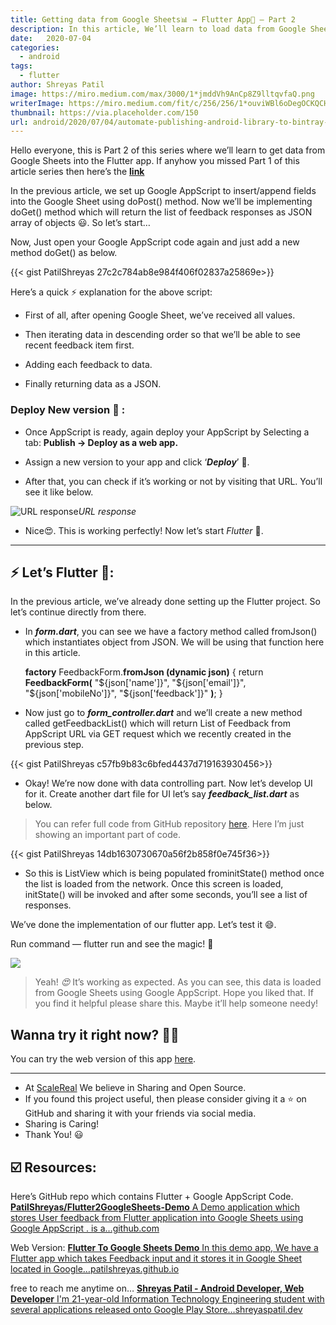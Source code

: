 ```yaml
---
title: Getting data from Google Sheets📊 → Flutter App📱 — Part 2
description: In this article, We’ll learn to load data from Google Sheets and show it into the list in the Flutter app.
date:   2020-07-04
categories:
  - android
tags:
  - flutter
author: Shreyas Patil
image: https://miro.medium.com/max/3000/1*jmddVh9AnCp8Z9lltqvfaQ.png
writerImage: https://miro.medium.com/fit/c/256/256/1*ouviWBl6oDegOCKQCHV1WQ.jpeg
thumbnail: https://via.placeholder.com/150
url: android/2020/07/04/automate-publishing-android-library-to-bintray-using-github-actions.html
---
```


Hello everyone, this is Part 2 of this series where we’ll learn to get data from Google Sheets into the Flutter app. If anyhow you missed Part 1 of this article series then here’s the [**link**](https://medium.com/mindorks/storing-data-from-the-flutter-app-google-sheets-e4498e9cda5d)


In the previous article, we set up Google AppScript to insert/append fields into the Google Sheet using doPost() method. Now we’ll be implementing doGet() method which will return the list of feedback responses as JSON array of objects 😃. So let’s start…

Now, Just open your Google AppScript code again and just add a new method doGet() as below.

{{< gist PatilShreyas 27c2c784ab8e984f406f02837a25869e>}}

Here’s a quick ⚡️ explanation for the above script:

* First of all, after opening Google Sheet, we’ve received all values.

* Then iterating data in descending order so that we’ll be able to see recent feedback item first.

* Adding each feedback to data.

* Finally returning data as a JSON.

### Deploy New version 🚀 :

* Once AppScript is ready, again deploy your AppScript by Selecting a tab: **Publish → Deploy as a web app.**

* Assign a new version to your app and click ‘***Deploy***’ 🚀.

* After that, you can check if it’s working or not by visiting that URL. You’ll see it like below.

![URL response](https://cdn-images-1.medium.com/max/3840/1*57VQcGERj24R_FG781zf1Q.png)*URL response*

* Nice😍. This is working perfectly! Now let’s start *Flutter* 💙.

---

## ⚡️ Let’s Flutter 💙:

In the previous article, we’ve already done setting up the Flutter project. So let’s continue directly from there.

* In ***form.dart***, you can see we have a factory method called fromJson() which instantiates object from JSON. We will be using that function here in this article.

    **factory** FeedbackForm.**fromJson (dynamic json)** {
      return **FeedbackForm(**
          "${json['name']}",
          "${json['email']}",
          "${json['mobileNo']}",
          "${json['feedback']}"
      **)**;
    }

* Now just go to ***form_controller.dart*** and we’ll create a new method called getFeedbackList() which will return List of Feedback from AppScript URL via GET request which we recently created in the previous step.

{{< gist PatilShreyas c57fb9b83c6bfed4437d719163930456>}}

* Okay! We’re now done with data controlling part. Now let’s develop UI for it. Create another dart file for UI let’s say ***feedback_list.dart*** as below.
> You can refer full code from GitHub repository [here](https://github.com/PatilShreyas/Flutter2GoogleSheets-Demo). Here I’m just showing an important part of code.

{{< gist PatilShreyas 14db1630730670a56f2b858f0e745f36>}}

* So this is ListView which is being populated frominitState() method once the list is loaded from the network. Once this screen is loaded, initState() will be invoked and after some seconds, you’ll see a list of responses.

We’ve done the implementation of our flutter app. Let’s test it 😄.

Run command — flutter run and see the magic! 💙

![](https://cdn-images-1.medium.com/max/2000/1*9rVIh4xonGEROGv3k1PoQg.png)
> Yeah! *😍* It’s working as expected. As you can see, this data is loaded from Google Sheets using Google AppScript. Hope you liked that. If you find it helpful please share this. Maybe it’ll help someone needy!

## Wanna try it right now? 🤷‍♂️

You can try the web version of this app [here](https://patilshreyas.github.io/Flutter2GoogleSheets-Demo/demo/).

---

* At [ScaleReal](https://scalereal.com/) We believe in Sharing and Open Source.
* If you found this project useful, then please consider giving it a ⭐️ on GitHub and sharing it with your friends via social media.
* Sharing is Caring!
* Thank You! 😃

## ☑️ Resources:

Here’s GitHub repo which contains Flutter + Google AppScript Code.
[**PatilShreyas/Flutter2GoogleSheets-Demo**
A Demo application which stores User feedback from Flutter application into Google Sheets using Google AppScript . is a…github.com](https://github.com/PatilShreyas/Flutter2GoogleSheets-Demo)

Web Version:
[**Flutter To Google Sheets Demo**
In this demo app, We have a Flutter app which takes Feedback input and it stores it in Google Sheet located in Google…patilshreyas.github.io](https://patilshreyas.github.io/Flutter2GoogleSheets-Demo/demo/)

free to reach me anytime on…
[**Shreyas Patil - Android Developer, Web Developer**
I'm 21-year-old Information Technology Engineering student with several applications released onto Google Play Store…shreyaspatil.dev](https://shreyaspatil.dev)
